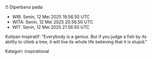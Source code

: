⏰ Diperbarui pada:
- WIB: Senin, 12 Mei 2025 19.56.50 UTC
- WITA: Senin, 12 Mei 2025 20.56.50 UTC
- WIT: Senin, 12 Mei 2025 21.56.50 UTC

Kutipan Inspiratif:
"Everybody is a genius. But if you judge a fish by its ability to climb a tree, it will live its whole life believing that it is stupid."


Kategori: inspirational

